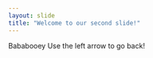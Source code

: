 ```yaml
---
layout: slide
title: "Welcome to our second slide!"
---
```

Bababooey
Use the left arrow to go back!

